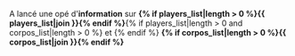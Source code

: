 A lancé une opé d'**information** sur **{% if players_list|length > 0 %}{{ players_list|join }}{% endif %}**{% if players_list|length > 0 and corpos_list|length > 0 %} et {% endif %} **{% if corpos_list|length > 0 %}{{ corpos_list|join }}{% endif %}**
